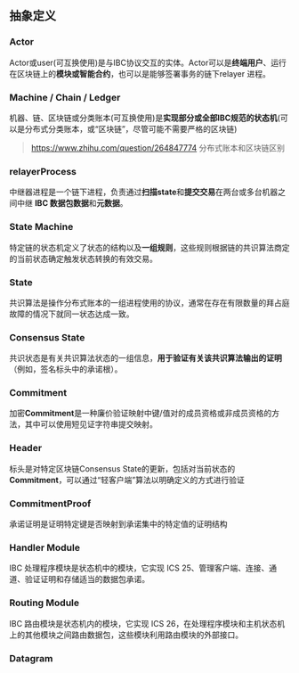 ## 抽象定义

### **Actor** 

Actor或user(可互换使用)是与IBC协议交互的实体。Actor可以是**终端用户**、运行在区块链上的**模块或智能合约**，也可以是能够签署事务的链下relayer 进程。



###  **Machine / Chain / Ledger**

机器、链、区块链或分类账本(可互换使用)是**实现部分或全部IBC规范的状态机**(可以是分布式分类账本，或“区块链”，尽管可能不需要严格的区块链)

> https://www.zhihu.com/question/264847774  分布式账本和区块链区别



### **relayerProcess**

中继器进程是一个链下进程，负责通过**扫描state**和**提交交易**在两台或多台机器之间中继 **IBC 数据包数据**和**元数据**。



###  **State Machine**

特定链的状态机定义了状态的结构以及**一组规则**，这些规则根据链的共识算法商定的当前状态确定触发状态转换的有效交易。



### **State**

共识算法是操作分布式账本的一组进程使用的协议，通常在存在有限数量的拜占庭故障的情况下就同一状态达成一致。



###  **Consensus State**

共识状态是有关共识算法状态的一组信息，**用于验证有关该共识算法输出的证明**（例如，签名标头中的承诺根）。



### **Commitment**

加密**Commitment**是一种廉价验证映射中键/值对的成员资格或非成员资格的方法，其中可以使用短见证字符串提交映射。



###  **Header**

标头是对特定区块链Consensus State的更新，包括对当前状态的**Commitment**，可以通过“轻客户端”算法以明确定义的方式进行验证



### **CommitmentProof**

承诺证明是证明特定键是否映射到承诺集中的特定值的证明结构



###  **Handler Module**

IBC 处理程序模块是状态机中的模块，它实现 ICS 25、管理客户端、连接、通道、验证证明和存储适当的数据包承诺。



###  **Routing Module**

IBC 路由模块是状态机内的模块，它实现 ICS 26，在处理程序模块和主机状态机上的其他模块之间路由数据包，这些模块利用路由模块的外部接口。



###  **Datagram**





